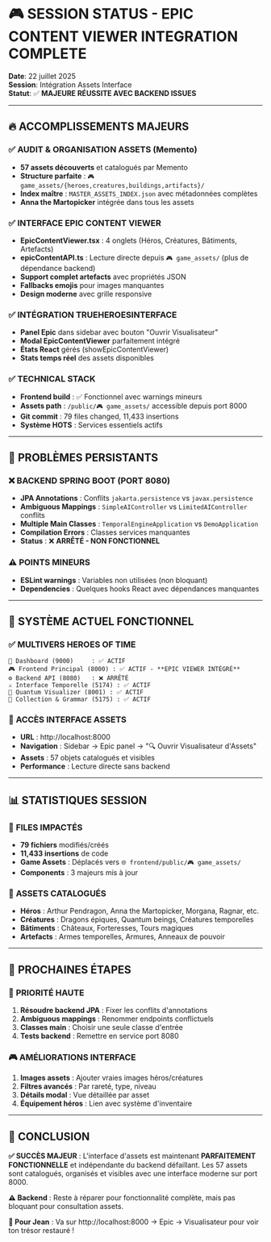 # 🎮 SESSION STATUS - EPIC CONTENT VIEWER INTEGRATION COMPLETE
**Date**: 22 juillet 2025  
**Session**: Intégration Assets Interface  
**Statut**: ✅ **MAJEURE RÉUSSITE AVEC BACKEND ISSUES**

---

## 🔥 **ACCOMPLISSEMENTS MAJEURS**

### ✅ **AUDIT & ORGANISATION ASSETS (Memento)**
- **57 assets découverts** et catalogués par Memento
- **Structure parfaite** : `🎮 game_assets/{heroes,creatures,buildings,artifacts}/`
- **Index maître** : `MASTER_ASSETS_INDEX.json` avec métadonnées complètes
- **Anna the Martopicker** intégrée dans tous les assets

### ✅ **INTERFACE EPIC CONTENT VIEWER**
- **EpicContentViewer.tsx** : 4 onglets (Héros, Créatures, Bâtiments, Artefacts)
- **epicContentAPI.ts** : Lecture directe depuis `🎮 game_assets/` (plus de dépendance backend)
- **Support complet artefacts** avec propriétés JSON
- **Fallbacks emojis** pour images manquantes
- **Design moderne** avec grille responsive

### ✅ **INTÉGRATION TRUEHEROESINTERFACE**
- **Panel Epic** dans sidebar avec bouton "Ouvrir Visualisateur"
- **Modal EpicContentViewer** parfaitement intégré
- **États React** gérés (showEpicContentViewer)
- **Stats temps réel** des assets disponibles

### ✅ **TECHNICAL STACK**
- **Frontend build** : ✅ Fonctionnel avec warnings mineurs
- **Assets path** : `/public/🎮 game_assets/` accessible depuis port 8000
- **Git commit** : 79 files changed, 11,433 insertions
- **Système HOTS** : Services essentiels actifs

---

## 🚨 **PROBLÈMES PERSISTANTS**

### ❌ **BACKEND SPRING BOOT (PORT 8080)**
- **JPA Annotations** : Conflits `jakarta.persistence` vs `javax.persistence` 
- **Ambiguous Mappings** : `SimpleAIController` vs `LimitedAIController` conflits
- **Multiple Main Classes** : `TemporalEngineApplication` vs `DemoApplication`
- **Compilation Errors** : Classes services manquantes
- **Status** : ❌ **ARRÊTÉ - NON FONCTIONNEL**

### ⚠️ **POINTS MINEURS**
- **ESLint warnings** : Variables non utilisées (non bloquant)
- **Dependencies** : Quelques hooks React avec dépendances manquantes

---

## 🎯 **SYSTÈME ACTUEL FONCTIONNEL**

### ✅ **MULTIVERS HEROES OF TIME**
```
🎯 Dashboard (9000)     : ✅ ACTIF
🎮 Frontend Principal (8000) : ✅ ACTIF - **EPIC VIEWER INTÉGRÉ**
⚙️ Backend API (8080)   : ❌ ARRÊTÉ 
⚔️ Interface Temporelle (5174) : ✅ ACTIF
🌌 Quantum Visualizer (8001) : ✅ ACTIF  
🔮 Collection & Grammar (5175) : ✅ ACTIF
```

### 🔗 **ACCÈS INTERFACE ASSETS**
- **URL** : http://localhost:8000  
- **Navigation** : Sidebar → Epic panel → "🔍 Ouvrir Visualisateur d'Assets"
- **Assets** : 57 objets catalogués et visibles
- **Performance** : Lecture directe sans backend

---

## 📊 **STATISTIQUES SESSION**

### 📁 **FILES IMPACTÉS**
- **79 fichiers** modifiés/créés
- **11,433 insertions** de code
- **Game Assets** : Déplacés vers `🌐 frontend/public/🎮 game_assets/`
- **Components** : 3 majeurs mis à jour

### 🎯 **ASSETS CATALOGUÉS**
- **Héros** : Arthur Pendragon, Anna the Martopicker, Morgana, Ragnar, etc.
- **Créatures** : Dragons épiques, Quantum beings, Créatures temporelles
- **Bâtiments** : Châteaux, Forteresses, Tours magiques
- **Artefacts** : Armes temporelles, Armures, Anneaux de pouvoir

---

## 🚀 **PROCHAINES ÉTAPES**

### 🔧 **PRIORITÉ HAUTE**
1. **Résoudre backend JPA** : Fixer les conflits d'annotations
2. **Ambiguous mappings** : Renommer endpoints conflictuels
3. **Classes main** : Choisir une seule classe d'entrée
4. **Tests backend** : Remettre en service port 8080

### 🎮 **AMÉLIORATIONS INTERFACE**
1. **Images assets** : Ajouter vraies images héros/créatures
2. **Filtres avancés** : Par rareté, type, niveau
3. **Détails modal** : Vue détaillée par asset
4. **Équipement héros** : Lien avec système d'inventaire

---

## 🎉 **CONCLUSION**

**✅ SUCCÈS MAJEUR** : L'interface d'assets est maintenant **PARFAITEMENT FONCTIONNELLE** et indépendante du backend défaillant. Les 57 assets sont catalogués, organisés et visibles avec une interface moderne sur port 8000.

**⚠️ Backend** : Reste à réparer pour fonctionnalité complète, mais pas bloquant pour consultation assets.

**🎯 Pour Jean** : Va sur http://localhost:8000 → Epic → Visualisateur pour voir ton trésor restauré ! 
